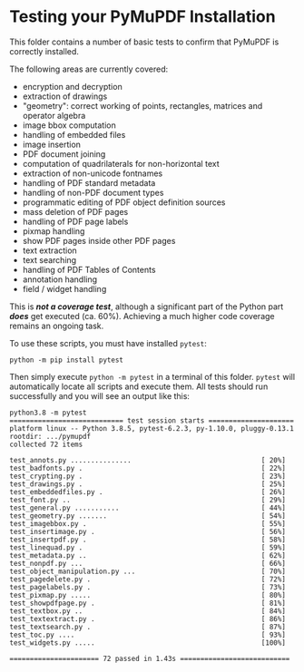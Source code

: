 # Testing your PyMuPDF Installation
This folder contains a number of basic tests to confirm that PyMuPDF is correctly installed.

The following areas are currently covered:
* encryption and decryption
* extraction of drawings
* "geometry": correct working of points, rectangles, matrices and operator algebra
* image bbox computation
* handling of embedded files
* image insertion
* PDF document joining
* computation of quadrilaterals for non-horizontal text
* extraction of non-unicode fontnames
* handling of PDF standard metadata
* handling of non-PDF document types
* programmatic editing of PDF object definition sources
* mass deletion of PDF pages
* handling of PDF page labels
* pixmap handling
* show PDF pages inside other PDF pages
* text extraction
* text searching
* handling of PDF Tables of Contents
* annotation handling
* field / widget handling

This is **_not a coverage test_**, although a significant part of the Python part **_does_** get executed (ca. 60%). Achieving a much higher code coverage remains an ongoing task.

To use these scripts, you must have installed `pytest`:

`python -m pip install pytest`

Then simply execute `python -m pytest` in a terminal of this folder. `pytest` will automatically locate all scripts and execute them. All tests should run successfully and you will see an output like this:

```
python3.8 -m pytest
============================ test session starts =====================
platform linux -- Python 3.8.5, pytest-6.2.3, py-1.10.0, pluggy-0.13.1
rootdir: .../pymupdf
collected 72 items

test_annots.py ...............                                [ 20%]
test_badfonts.py .                                            [ 22%]
test_crypting.py .                                            [ 23%]
test_drawings.py .                                            [ 25%]
test_embeddedfiles.py .                                       [ 26%]
test_font.py ..                                               [ 29%]
test_general.py ...........                                   [ 44%]
test_geometry.py .......                                      [ 54%]
test_imagebbox.py .                                           [ 55%]
test_insertimage.py .                                         [ 56%]
test_insertpdf.py .                                           [ 58%]
test_linequad.py .                                            [ 59%]
test_metadata.py ..                                           [ 62%]
test_nonpdf.py ...                                            [ 66%]
test_object_manipulation.py ...                               [ 70%]
test_pagedelete.py .                                          [ 72%]
test_pagelabels.py .                                          [ 73%]
test_pixmap.py .....                                          [ 80%]
test_showpdfpage.py .                                         [ 81%]
test_textbox.py ..                                            [ 84%]
test_textextract.py .                                         [ 86%]
test_textsearch.py .                                          [ 87%]
test_toc.py ....                                              [ 93%]
test_widgets.py .....                                         [100%]

====================== 72 passed in 1.43s ===========================
```